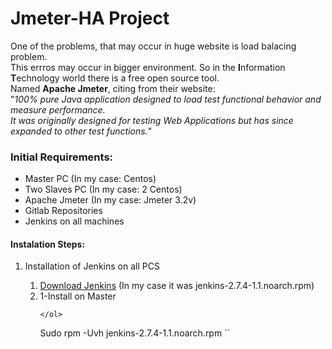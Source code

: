 <h1>Jmeter-HA Project</h1>

One of the problems, that may occur in huge website is load balacing problem.<br> This errros may occur in bigger environment.
So in the <b>I</b>nformation <b>T</b>echnology world there is a free open source tool.<br>
Named <b>Apache Jmeter</b>, citing from their website: <br>"<i>100% pure Java application designed to load test functional behavior and measure performance.<br> 
It was originally designed for testing Web Applications but has since expanded to other test functions.</i>"<br>

<h3>Initial Requirements:</h3>
<ul>
<li>Master PC (In my case: Centos)<br></li>
<li>Two Slaves PC (In my case: 2 Centos)<br></li>
<li>Apache Jmeter (In my case: Jmeter 3.2v)<br></li>
<li>Gitlab Repositories<br></li>
<li>Jenkins on all machines<br></li>
</ul>

<h4>Instalation Steps:</h4>
<ol>
<li>Installation of Jenkins on all PCS</li>
    <ol>
    <li> <a href="https://jenkins.io/download/">Download Jenkins</a> (In my case it was jenkins-2.7.4-1.1.noarch.rpm)</li>
    <li> 1-Install on Master</li>

    </ol>

   Sudo rpm -Uvh jenkins-2.7.4-1.1.noarch.rpm 
`` 
</ol>
